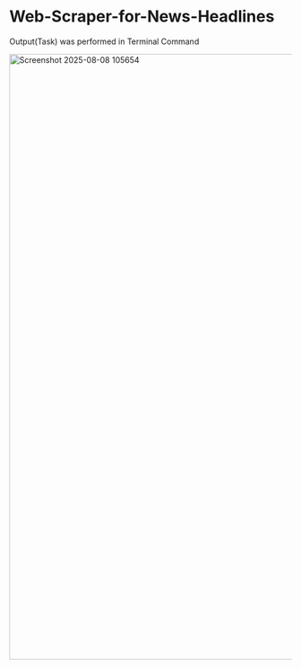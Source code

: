 # Web-Scraper-for-News-Headlines
Output(Task) was performed in Terminal Command

<img width="1919" height="1079" alt="Screenshot 2025-08-08 105654" src="https://github.com/user-attachments/assets/0e9ab6e1-db71-4320-b7c7-7340b18bbf27" />

